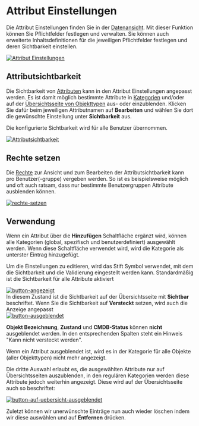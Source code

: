 # Attribut Einstellungen

Die Attribut Einstellungen finden Sie in der [Datenansicht](../index.md).
Mit dieser Funktion können Sie Pflichtfelder festlegen und verwalten. Sie können auch erweiterte Inhaltsdefinitionen für die jeweiligen Pflichtfelder festlegen und deren Sichtbarkeit einstellen.

[![Attribut Einstellungen](../../../assets/images/de/administration/verwaltung/datenansicht/attribut-einstellungen/as-1.png)](../../../assets/images/de/administration/verwaltung/datenansicht/attribut-einstellungen/as-1.png)

## Attributsichtbarkeit

Die Sichtbarkeit von [Attributen](../../../grundlagen/attributfelder.md) kann in den Attribut Einstellungen angepasst werden.
Es ist damit möglich bestimmte Attribute in [Kategorien](../../../grundlagen/kategorien-und-attribute.md) und/oder auf der [Übersichtsseite von Objekttypen](../../../grundlagen/objekttypen.md) aus- oder einzublenden.
Klicken Sie dafür beim jeweiligen Attributnamen auf **Bearbeiten** und wählen Sie dort die gewünschte Einstellung unter **Sichtbarkeit** aus.

Die konfigurierte Sichtbarkeit wird für alle Benutzer übernommen.

[![Attributsichtbarkeit](../../../assets/images/de/administration/verwaltung/datenansicht/attribut-einstellungen/as-2.png)](../../../assets/images/de/administration/verwaltung/datenansicht/attribut-einstellungen/as-2.png)

## Rechte setzen

Die [Rechte](../berechtigungen.md) zur Ansicht und zum Bearbeiten der Attributsichtbarkeit kann pro Benutzer(-gruppe) vergeben werden. So ist es beispielsweise möglich und oft auch ratsam, dass nur bestimmte Benutzergruppen Attribute ausblenden können.

[![rechte-setzen](../../../assets/images/de/administration/verwaltung/datenansicht/attribut-einstellungen/as-3.png)](../../../assets/images/de/administration/verwaltung/datenansicht/attribut-einstellungen/as-3.png)

## Verwendung

Wenn ein Attribut über die **Hinzufügen** Schaltfläche ergänzt wird, können alle Kategorien (global, spezifisch und benutzerdefiniert) ausgewählt werden. Wenn diese Schaltfläche verwendet wird, wird die Kategorie als unterster Eintrag hinzugefügt.

Um die Einstellungen zu editieren, wird das Stift Symbol verwendet, mit dem die Sichtbarkeit und die Validierung eingestellt werden kann. Standardmäßig ist die Sichtbarkeit für alle Attribute aktiviert<br>

[![button-angezeigt](../../../assets/images/de/administration/verwaltung/datenansicht/attribut-einstellungen/as-4.png)](../../../assets/images/de/administration/verwaltung/datenansicht/attribut-einstellungen/as-4.png)<br>
In diesem Zustand ist die Sichtbarkeit auf der Übersichtsseite mit **Sichtbar**  beschriftet.
Wenn Sie die Sichtbarkeit auf **Versteckt** setzen, wird auch die Anzeige angepasst<br>
[![button-ausgeblendet](../../../assets/images/de/administration/verwaltung/datenansicht/attribut-einstellungen/as-5.png)](../../../assets/images/de/administration/verwaltung/datenansicht/attribut-einstellungen/as-5.png)<br>

**Objekt Bezeichnung**, **Zustand** und **CMDB-Status** können **nicht** ausgeblendet werden. In den entsprechenden Spalten steht ein Hinweis "Kann nicht versteckt werden".

Wenn ein Attribut ausgeblendet ist, wird es in der Kategorie für alle Objekte (aller Objekttypen) nicht mehr angezeigt.

<!-- Wenn ein Attribut ausgeblendet werden soll aber über die "Attribut Einstellungen" als Pflichtfeld definiert ist, erhält der Benutzer eine Information (Popup), wenn er auf die Schaltfläche "Speichern" klickt:

!!! popup "Popup"
    _Die folgenden Attribute wurden zuvor als Pflichtfelder definiert:_
    [LISTE ALLER BETROFFENEN ATTRIBUTE]
    _Wenn Sie diese auf der Oberfläche verbergen wird die Pflichtfelddefinition für sie aufgehoben. Möchten Sie fortfahren?_

Durch eine Ja/Nein-Auswahl wird diese Änderung bestätigt oder verworfen. -->

Die dritte Auswahl erlaubt es, die ausgewählten Attribute nur auf Übersichtsseiten auszublenden, in den regulären Kategorien werden diese Attribute jedoch weiterhin angezeigt. Diese wird auf der Übersichtsseite auch so beschriftet:

[![button-auf-uebersicht-ausgeblendet](../../../assets/images/de/administration/verwaltung/datenansicht/attribut-einstellungen/as-6.png)](../../../assets/images/de/administration/verwaltung/datenansicht/attribut-einstellungen/as-1.png)

Zuletzt können wir unerwünschte Einträge nun auch wieder löschen indem wir diese auswählen und auf **Entfernen** drücken.
